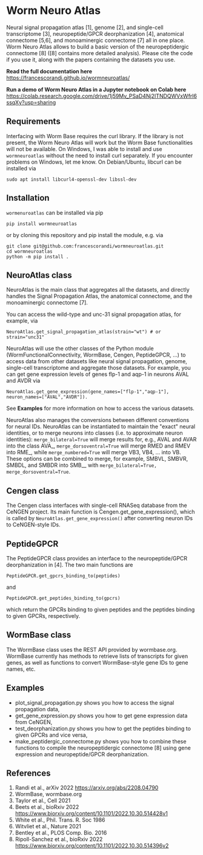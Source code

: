 # Worm Neuro Atlas
Neural signal propagation atlas [1], genome [2], and single-cell transcriptome [3], neuropeptide/GPCR deorphanization [4], anatomical connectome [5,6], and monoaminergic connectome [7] all in one place. Worm Neuro Atlas allows to build a basic version of the neuropeptidergic connectome [8] ([8] contains more detailed analysis). Please cite the code if you use it, along with the papers containing the datasets you use.

**Read the full documentation here** https://francescorandi.github.io/wormneuroatlas/

**Run a demo of Worm Neuro Atlas in a Jupyter notebook on Colab here** https://colab.research.google.com/drive/1j59Mv_PSaD4Nj2ITNDQWVxWfrl6ssqXy?usp=sharing

## Requirements
Interfacing with Worm Base requires the curl library. If the library is not present, the Worm Neuro Atlas will work but the Worm Base functionalities will not be available. On Windows, I was able to install and use `wormneuroatlas` without the need to install curl separately. If you encounter problems on Windows, let me know. On Debian/Ubuntu, libcurl can be installed via
```
sudo apt install libcurl4-openssl-dev libssl-dev
```

## Installation
`wormenuroatlas` can be installed via pip 
```
pip install wormneuroatlas
```
or by cloning this repository and pip install the module, e.g. via
```
git clone git@github.com:francescorandi/wormneuroatlas.git
cd wormneuroatlas
python -m pip install .
```


## NeuroAtlas class
NeuroAtlas is the main class that aggregates all the datasets, and directly handles the Signal Propagation Atlas, the anatomical connectome, and the monoaminergic connectome [7]. 

You can access the wild-type and unc-31 signal propagation atlas, for example, via
```
NeuroAtlas.get_signal_propagation_atlas(strain="wt") # or strain="unc31"
```

NeuroAtlas will use the other classes of the Python module (WormFunctionalConnectivity, WormBase, Cengen, PeptideGPCR, ...) to access data from other datasets like neural signal propagation, genome, single-cell transcriptome and aggregate those datasets. 
For example, you can get gene expression levels of genes flp-1 and aqp-1 in neurons AVAL and AVDR via
```
NeuroAtlas.get_gene_expression(gene_names=["flp-1","aqp-1"], neuron_names=["AVAL","AVDR"]).
```

See __Examples__ for more information on how to access the various datasets.

NeuroAtlas also manages the conversions between different conventions for neural IDs. NeuroAtlas can be instantiated to maintain the "exact" neural identities, or to merge neurons into classes (i.e. to approximate neuron identities): `merge_bilateral=True` will merge results for, e.g., AVAL and AVAR into the class AVA_, `merge_dorsoventral=True` will merge RMED and RMEV into RME_, while `merge_numbered=True` will merge VB3, VB4, ... into VB. These options can be combined to merge, for example, SMBVL, SMBVR, SMBDL, and SMBDR into SMB__ with `merge_bilateral=True, merge_dorsoventral=True`. 

## Cengen class
The Cengen class interfaces with single-cell RNASeq database from the CeNGEN project. Its main function is Cengen.get_gene_expression(), which is called by `NeuroAtlas.get_gene_expression()` after converting neuron IDs to CeNGEN-style IDs.

## PeptideGPCR
The PeptideGPCR class provides an interface to the neuropeptide/GPCR deorphanization in [4]. The two main functions are
```
PeptideGPCR.get_gpcrs_binding_to(peptides)
```
and
```
PeptideGPCR.get_peptides_binding_to(gpcrs)
```
which return the GPCRs binding to given peptides and the peptides binding to given GPCRs, respectively.

## WormBase class
The WormBase class uses the REST API provided by wormbase.org. WormBase currently has methods to retrieve lists of transcripts for given genes, as well as functions to convert WormBase-style gene IDs to gene names, etc.

## Examples
* plot_signal_propagation.py shows you how to access the signal propagation data,
* get_gene_expression.py shows you how to get gene expression data from CeNGEN,
* test_deorphanization.py shows you how to get the peptides binding to given GPCRs and vice versa,
* make_peptidergic_connectome.py shows you how to combine these functions to compile the neuropeptidergic connectome [8] using gene expression and neuropeptide/GPCR deorphanization.

## References
1. Randi et al., arXiv 2022 https://arxiv.org/abs/2208.04790
2. WormBase, wormbase.org
3. Taylor et al., Cell 2021
4. Beets et al., bioRxiv 2022 https://www.biorxiv.org/content/10.1101/2022.10.30.514428v1
5. White et al., Phil. Trans. R. Soc 1986
6. Witvliet et al., Nature 2021
7. Bentley et al., PLOS Comp. Bio. 2016
8. Ripoll-Sanchez et al., bioRxiv 2022 https://www.biorxiv.org/content/10.1101/2022.10.30.514396v2
